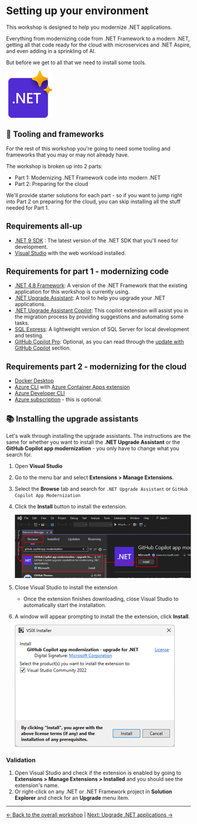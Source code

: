 # Setting up your environment

This workshop is designed to help you modernize .NET applications. 

Everything from modernizing code from .NET Framework to a modern .NET, getting all that code ready for the cloud with microservices and .NET Aspire, and even adding in a sprinkling of AI.

But before we get to all that we need to install some tools.

![.NET Upgrade Tool](./images/Microsoft.VisualStudio.Services.Icons.png)

## 📝 Tooling and frameworks

For the rest of this workshop you're going to need some tooling and frameworks that you may or may not already have.

The workshop is broken up into 2 parts:

- Part 1: Modernizing .NET Framework code into modern .NET
- Part 2: Preparing for the cloud

We'll provide starter solutions for each part - so if you want to jump right into Part 2 on preparing for the cloud, you can skip installing all the stuff needed for Part 1.

## Requirements all-up

- [.NET 9 SDK](https://dotnet.microsoft.com/download/dotnet/9.0) : The latest version of the .NET SDK that you'll need for development.
- [Visual Studio](https://visualstudio.microsoft.com/vs/) with the web workload installed.

## Requirements for part 1 - modernizing code

- [.NET 4.8 Framework](https://dotnet.microsoft.com/download/dotnet-framework/net48): A version of the .NET Framework that the existing application for this workshop is currently using.
- [.NET Upgrade Assistant](https://learn.microsoft.com/en-us/dotnet/core/porting/upgrade-assistant-overview): A tool to help you upgrade your .NET applications.
- [.NET Upgrade Assistant Copilot](https://learn.microsoft.com/en-us/dotnet/core/porting/github-copilot-app-modernization-install#visual-studio-extension): This copilot extension will assist you in the migration process by providing suggestions and automating some tasks.
- [SQL Express](https://www.microsoft.com/en-us/download/details.aspx?id=104781&lc=1033&msockid=3bf02f53610f677810c73afb608a66da): A lightweight version of SQL Server for local development and testing.
- [GitHub Copilot Pro](https://github.com/features/copilot): Optional, as you can read through the [update with GitHub Copilot](../2-upgrade-dotnet/2-upgrade-with-ghcp-modernization-app/README.md) section.

## Requirements part 2 - modernizing for the cloud

- [Docker Desktop](https://docs.docker.com/desktop/)
- [Azure CLI](https://learn.microsoft.com/cli/azure/install-azure-cli) with [Azure Container Apps extension](https://learn.microsoft.com/cli/azure/azure-cli-extensions-list)
- [Azure Developer CLI](https://learn.microsoft.com/azure/developer/azure-developer-cli/install-azd)
- [Azure subscription](https://signup.azure.com/signup) - this is optional.
 
## 📚 Installing the upgrade assistants

Let's walk through installing the upgrade assistants. The instructions are the same for whether you want to install the **.NET Upgrade Assistant** or the **GitHub Copilot app modernization** - you only have to change what you search for.

1. Open **Visual Studio**
1. Go to the menu bar and select **Extensions > Manage Extensions**.
1. Select the **Browse** tab and search for `.NET Upgrade Assistant` or `GitHub Copilot App Modernization`
1. Click the **Install** button to install the extension.

   ![Visual Studio Installation](./images/visual-studio-manage-extensions.png)
   

1. Close Visual Studio to install the extension
   - Once the extension finishes downloading, close Visual Studio to automatically start the installation.

1. A window will appear prompting to install the the extension, click **Install**.

   ![Modify Installation](./images/install-prompt.png)
   

### Validation

1. Open Visual Studio and check if the extension is enabled by going to **Extensions > Manage Extensions > Installed** and you should see the extension's name.
1. Or right-click on any .NET or .NET Framework project in **Solution Explorer** and check for an **Upgrade** menu item.

---
[← Back to the overall workshop](../README.md) | [Next: Upgrade .NET applications →](../2-upgrade-dotnet/README.md)